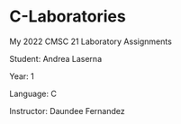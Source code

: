 # C-Laboratories
My 2022 CMSC 21 Laboratory Assignments

Student: Andrea Laserna 

Year: 1

Language: C

Instructor: Daundee Fernandez
